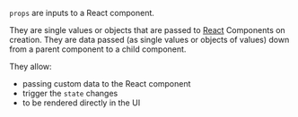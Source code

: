 `props` are inputs to a React component.

They are single values or objects that are passed to [React](knowledge/react/react.md) Components on creation. They are data passed (as single values or objects of values) down from a parent component to a child component.

They allow:

- passing custom data to the React component
- trigger the `state` changes
- to be rendered directly in the UI
